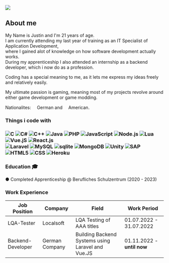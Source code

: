 ![](https://komarev.com/ghpvc/?username=Montrii&color=green)

<h2>About me</h2>

<p>
My Name is Justin and I'm 21 years of age.<br>
I am currently attending my last year of training as an IT Specialist of Application Development,<br>
where I gained alot of knowledge on how software development actually works.<br>
During my apprenticeship I also attended an internship as a backend developer, which i now do as a profession.

Coding has a special meaning to me, as it lets me express my ideas freely and relatively easily.<br>
  
My ultimate passion is gaming, meaning most of my projects revolve around either game development or game modding.  <br>

Nationalites: <img src="https://img.icons8.com/color/48/null/germany-circular.png" width="15"/>German and <img src="https://img.icons8.com/color/48/null/usa-circular.png" width="15"/>American.<br>
</p>

<h3>Things i code with<h3>

<p>
  <img alt="C" src="https://img.shields.io/badge/C-00599C?style=for-the-badge&logo=c&logoColor=white">
  <img alt="C#" src="https://img.shields.io/badge/C%23-239120?style=for-the-badge&logo=c-sharp&logoColor=white">
  <img alt="C++" src="https://img.shields.io/badge/C%2B%2B-00599C?style=for-the-badge&logo=c%2B%2B&logoColor=white">
  <img alt="Java" src="https://img.shields.io/badge/Java-ED8B00?style=for-the-badge&logo=java&logoColor=white">
  <img alt="PHP" src="https://img.shields.io/badge/PHP-777BB4?style=for-the-badge&logo=php&logoColor=white">
  <img alt="JavaScript" src="https://img.shields.io/badge/JavaScript-323330?style=for-the-badge&logo=javascript&logoColor=F7DF1E">
  <img alt="Node.js" src="https://img.shields.io/badge/Node.js-43853D?style=for-the-badge&logo=node.js&logoColor=white">
  <img alt="Lua" src="https://img.shields.io/badge/Lua-2C2D72?style=for-the-badge&logo=lua&logoColor=white">
  <img alt="Vue.jS" src="https://img.shields.io/badge/Vue.js-35495E?style=for-the-badge&logo=vue.js&logoColor=4FC08D">
  <img alt="React.js" src="https://img.shields.io/badge/React-20232A?style=for-the-badge&logo=react&logoColor=61DAFB"><br>
  <img alt="Laravel" src="https://img.shields.io/badge/Laravel-FF2D20?style=for-the-badge&logo=laravel&logoColor=white">
  <img alt="MySQL" src="https://img.shields.io/badge/MySQL-00000F?style=for-the-badge&logo=mysql&logoColor=white">
  <img alt="sqlite" src="https://img.shields.io/badge/SQLite-07405E?style=for-the-badge&logo=sqlite&logoColor=white">
  <img alt="MongoDB" src="https://img.shields.io/badge/MongoDB-4EA94B?style=for-the-badge&logo=mongodb&logoColor=white">
  <img alt="Unity" src="https://img.shields.io/badge/Unity-100000?style=for-the-badge&logo=unity&logoColor=white">
  <img alt="SAP" src="https://img.shields.io/badge/SAP-0FAAFF?style=for-the-badge&logo=sap&logoColor=white">
  <img alt="HTML5" src="https://img.shields.io/badge/HTML5-E34F26?style=for-the-badge&logo=html5&logoColor=white">
  <img alt="CSS" src="https://img.shields.io/badge/CSS-239120?&style=for-the-badge&logo=css3&logoColor=white">
  <img alt="Heroku" src="https://img.shields.io/badge/Heroku-430098?style=for-the-badge&logo=heroku&logoColor=white">
</p>

<h3>Education 🎓</h3>
  <p>● Completed Apprenticeship @ Berufliches Schulzentrum  (2020 - 2023)
    
    
    
  <h3>Work Experience</h3>
  
  
| Job Position                 | Company            | Field                        | Work Period                |
| ---------------------------- | ------------------ | ---------------------------- | -------------------------- |
| LQA-Tester                   | Localsoft          | LQA Testing of AAA titles    | 01.07.2022 - 31.07.2022 |
| Backend-Developer            | German Company    | Building Backend Systems using Laravel and Vue.JS        | 01.11.2022 - **until now**    |
